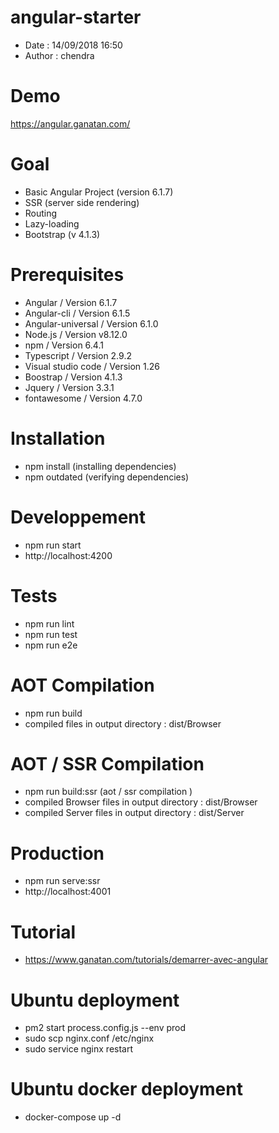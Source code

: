 # angular-starter
- Date : 14/09/2018 16:50
- Author : chendra

# Demo
https://angular.ganatan.com/

# Goal
- Basic Angular Project (version 6.1.7)
- SSR (server side rendering)
- Routing
- Lazy-loading
- Bootstrap (v 4.1.3)

# Prerequisites
- Angular / Version 6.1.7
- Angular-cli / Version 6.1.5
- Angular-universal / Version 6.1.0
- Node.js / Version v8.12.0
- npm / Version 6.4.1
- Typescript / Version 2.9.2
- Visual studio code / Version 1.26
- Boostrap / Version 4.1.3
- Jquery / Version 3.3.1
- fontawesome / Version 4.7.0

# Installation
- npm install (installing dependencies)
- npm outdated (verifying dependencies)

# Developpement
- npm run start
- http://localhost:4200

# Tests
- npm run lint
- npm run test
- npm run e2e

# AOT Compilation 
- npm run build
- compiled files in output directory : dist/Browser 

# AOT / SSR Compilation 
- npm run build:ssr (aot / ssr compilation )
- compiled Browser files in output directory : dist/Browser
- compiled Server files in output directory : dist/Server 

# Production
- npm run serve:ssr
- http://localhost:4001

# Tutorial
- https://www.ganatan.com/tutorials/demarrer-avec-angular

# Ubuntu deployment
- pm2 start process.config.js --env prod
- sudo scp nginx.conf /etc/nginx
- sudo service nginx restart

# Ubuntu docker deployment
- docker-compose up -d
